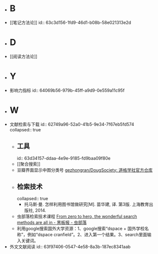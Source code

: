 - # B
- [[笔记方法论]]
  id:: 63c3d156-1fd9-46d1-b08b-58e021313e2d
- # D
- [[阅读方法论]]
- # Y
- 影响力指标
  id:: 64069b56-979b-45ff-a9d9-0e559a11c95f
- # W
- 文献检索与下载
  id:: 62749a96-52a0-41b5-9e34-7f67eb5fd574
  collapsed:: true
	- ## 工具
	  id:: 63d34157-ddaa-4e9e-9185-fd9baa09f80e
	- [[聚合搜索]]
	- 豆瓣界面显示中图分类号 [gezhongran/DougSociety: 道格学社官方仓库](https://github.com/gezhongran/DougSociety)
	- ## 检索技术
	  collapsed:: true
		- 托马斯·曼. 怎样利用图书馆做研究[M]. 苗华建, 译. 第3版. 上海教育出版社, 2014.
	- 虫部落检索技术课程 [From zero to hero, the wonderful search methods are all in - 黑板报 - 虫部落](https://www.chongbuluo.com/thread-4940-1-1.html)
	- 利用google搜索国外大学资源：1、google搜索“dspace + 国外学校名称”，例如“dspace cranfield”。2、进入第一个结果。3、search里面输入关键词。
- 外文文献阅读
  id:: 63f97406-0547-4e58-8a3b-187ec8341aab